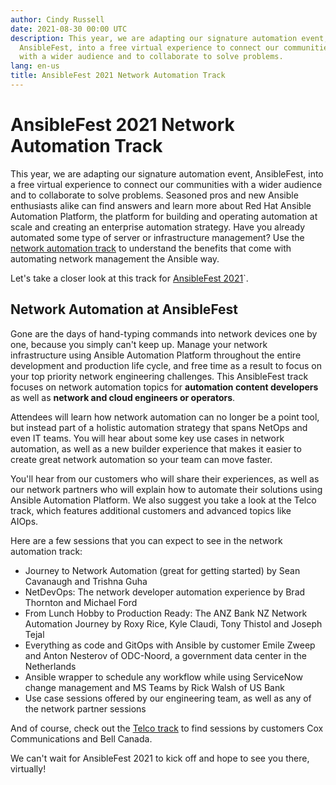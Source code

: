 ```yaml
---
author: Cindy Russell
date: 2021-08-30 00:00 UTC
description: This year, we are adapting our signature automation event,
  AnsibleFest, into a free virtual experience to connect our communities
  with a wider audience and to collaborate to solve problems.
lang: en-us
title: AnsibleFest 2021 Network Automation Track
---
```


# AnsibleFest 2021 Network Automation Track

This year, we are adapting our signature automation event, AnsibleFest,
into a free virtual experience to connect our communities with a wider
audience and to collaborate to solve problems. Seasoned pros and new
Ansible enthusiasts alike can find answers and learn more about Red Hat
Ansible Automation Platform, the platform for building and operating
automation at scale and creating an enterprise automation strategy. Have
you already automated some type of server or infrastructure management?
Use the [network automation track](https://events.ansiblefest.redhat.com/widget/redhat/ansible21/sessioncatalog?search.track=1623965164845001BE2L)
to understand the benefits that come with automating network management
the Ansible way. 

Let's take a closer look at this track for [AnsibleFest 2021](http://ansiblefest.com)`.

## Network Automation at AnsibleFest

Gone are the days of hand-typing commands into network devices one by
one, because you simply can't keep up. Manage your network
infrastructure using Ansible Automation Platform throughout the entire
development and production life cycle, and free time as a result to
focus on your top priority network engineering challenges. This
AnsibleFest track focuses on network automation topics for **automation content developers** as well as
**network and cloud engineers or operators**. 

Attendees will learn how network automation can no longer be a point
tool, but instead part of a holistic automation strategy that spans
NetOps and even IT teams. You will hear about some key use cases in
network automation, as well as a new builder experience that makes it
easier to create great network automation so your team can move
faster.  

You'll hear from our customers who will share their experiences, as well
as our network partners who will explain how to automate their solutions
using Ansible Automation Platform. We also suggest you take a look at
the Telco track, which features additional customers and advanced topics
like AIOps.  

Here are a few sessions that you can expect to see in the network
automation track: 

-   Journey to Network Automation (great for getting started) by Sean
    Cavanaugh and Trishna Guha 
-   NetDevOps: The network developer automation experience by Brad
    Thornton and Michael Ford
-   From Lunch Hobby to Production Ready: The ANZ Bank NZ Network
    Automation Journey by Roxy Rice, Kyle Claudi, Tony Thistol and
    Joseph Tejal
-   Everything as code and GitOps with Ansible by customer Emile Zweep
    and Anton Nesterov of ODC-Noord, a government data center in the
    Netherlands
-   Ansible wrapper to schedule any workflow while using ServiceNow
    change management and MS Teams by Rick Walsh of US Bank
-   Use case sessions offered by our engineering team, as well as any of
    the network partner sessions 

And of course, check out the [Telco track](https://events.ansiblefest.redhat.com/widget/redhat/ansible21/sessioncatalog?search.topics=1629335758240001qcI2)
to find sessions by customers Cox Communications and Bell Canada. 

We can't wait for AnsibleFest 2021 to kick off and hope to see you
there, virtually!
